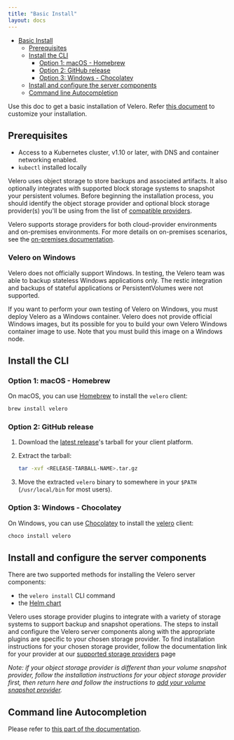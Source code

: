 ```yaml
---
title: "Basic Install"
layout: docs
---
```


- [Basic Install](#basic-install)
  - [Prerequisites](#prerequisites)
  - [Install the CLI](#install-the-cli)
    - [Option 1: macOS - Homebrew](#option-1-macos---homebrew)
    - [Option 2: GitHub release](#option-2-github-release)
    - [Option 3: Windows - Chocolatey](#option-3-windows---chocolatey)
  - [Install and configure the server components](#install-and-configure-the-server-components)
  - [Command line Autocompletion](#command-line-autocompletion)

Use this doc to get a basic installation of Velero.
Refer [this document](customize-installation.md) to customize your installation.

## Prerequisites

- Access to a Kubernetes cluster, v1.10 or later, with DNS and container networking enabled.
- `kubectl` installed locally

Velero uses object storage to store backups and associated artifacts. It also optionally integrates with supported block storage systems to snapshot your persistent volumes. Before beginning the installation process, you should identify the object storage provider and optional block storage provider(s) you'll be using from the list of [compatible providers][0].

Velero supports storage providers for both cloud-provider environments and on-premises environments. For more details on on-premises scenarios, see the [on-premises documentation][2].

### Velero on Windows

Velero does not officially support Windows. In testing, the Velero team was able to backup stateless Windows applications only. The restic integration and backups of stateful applications or PersistentVolumes were not supported.

If you want to perform your own testing of Velero on Windows, you must deploy Velero as a Windows container. Velero does not provide official Windows images, but its possible for you to build your own Velero Windows container image to use. Note that you must build this image on a Windows node.

## Install the CLI

### Option 1: macOS - Homebrew

On macOS, you can use [Homebrew](https://brew.sh) to install the `velero` client:

```bash
brew install velero
```

### Option 2: GitHub release

1. Download the [latest release][1]'s tarball for your client platform.
1. Extract the tarball:

   ```bash
   tar -xvf <RELEASE-TARBALL-NAME>.tar.gz
   ```

1. Move the extracted `velero` binary to somewhere in your `$PATH` (`/usr/local/bin` for most users).

### Option 3: Windows - Chocolatey

On Windows, you can use [Chocolatey](https://chocolatey.org/install) to install the [velero](https://chocolatey.org/packages/velero) client:

```powershell
choco install velero
```

## Install and configure the server components

There are two supported methods for installing the Velero server components:

- the `velero install` CLI command
- the [Helm chart](https://vmware-tanzu.github.io/helm-charts/)

Velero uses storage provider plugins to integrate with a variety of storage systems to support backup and snapshot operations. The steps to install and configure the Velero server components along with the appropriate plugins are specific to your chosen storage provider. To find installation instructions for your chosen storage provider, follow the documentation link for your provider at our [supported storage providers][0] page

_Note: if your object storage provider is different than your volume snapshot provider, follow the installation instructions for your object storage provider first, then return here and follow the instructions to [add your volume snapshot provider][4]._

## Command line Autocompletion

Please refer to [this part of the documentation][5].

[0]: supported-providers.md
[1]: https://github.com/vmware-tanzu/velero/releases/latest
[2]: on-premises.md
[3]: overview-plugins.md
[4]: customize-installation.md#install-an-additional-volume-snapshot-provider
[5]: customize-installation.md#optional-velero-cli-configurations
